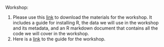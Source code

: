 Workshop:
1. Please use this [link](https://github.com/barnarderc/workshops/blob/master/Fall%202018/Introduction%20to%20R/R%20Open%20Workshop.zip) to download the materials for the workshop. It includes a guide for installing R, the data we will use in the workshop and its metadata, and an R markdown document that contains all the code we will cover in the workshop. 
2. Here is a [link](https://github.com/barnarderc/workshops/blob/master/Fall%202018/Introduction%20to%20R/ROpenWorkshop.docx) to the guide for the workshop. 

